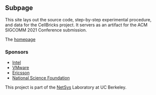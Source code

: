 ## Subpage

This site lays out the source code, step-by-step experimental procedure, 
and data for the CellBricks project. It servers as an artifact for the 
ACM SIGCOMM 2021 Conference submission.

The [homepage](/)

### Sponsors

- [Intel](https://www.intel.com/)
- [VMware](https://www.vmware.com/)
- [Ericsson](https://www.ericsson.com/)
- [National Science Foundation](https://www.nsf.gov/)

This project is part of the [NetSys](https://netsys.cs.berkeley.edu) Laboratory at UC Berkeley.
